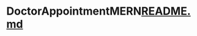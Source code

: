 # DoctorAppointmentMERN[README.md](https://github.com/KshitizLall/DoctorAppointmentMERN/files/11010551/README.md)

